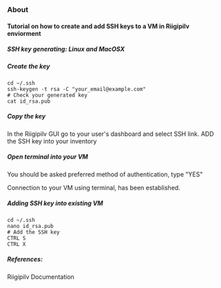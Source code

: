 ### About
#### Tutorial on how to create and add SSH keys to a VM in Riigipilv enviorment  

##### SSH key generating: Linux and MacOSX

##### Create the key
```
cd ~/.ssh
ssh-keygen -t rsa -C "your_email@example.com"
# Check your generated key
cat id_rsa.pub
```
##### Copy the key
In the Riigipilv GUI go to your user's dashboard and select SSH link.
ADD the SSH key into your inventory

##### Open terminal into your VM
You should be asked preferred method of authentication, type "YES"

Connection to your VM using terminal, has been established.

##### Adding SSH key into existing VM

```
cd ~/.ssh
nano id_rsa.pub
# Add the SSH key
CTRL S
CTRL X
```

##### References: 
Riigipilv Documentation
